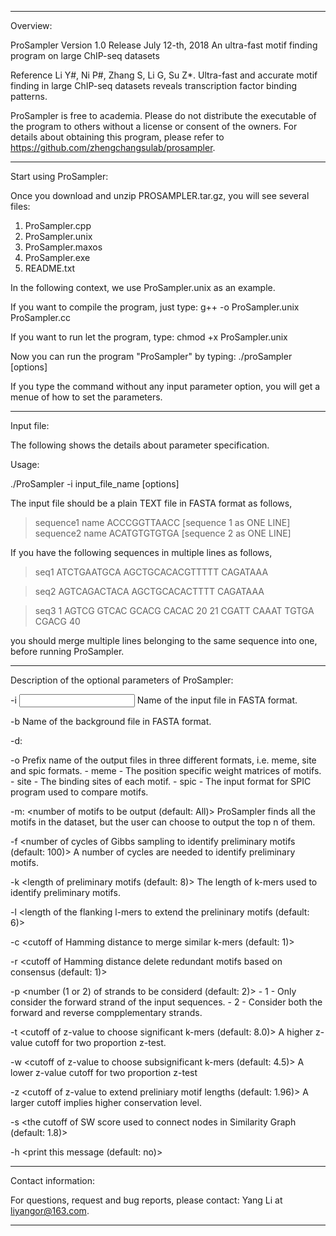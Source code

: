 **************************************************************************************************

Overview:

ProSampler
Version 1.0
Release July 12-th, 2018
An ultra-fast motif finding program on large ChIP-seq datasets

Reference
Li Y#, Ni P#, Zhang S, Li G, Su Z*. Ultra-fast and accurate motif finding in large ChIP-seq datasets
 reveals transcription factor binding patterns.

ProSampler is free to academia. Please do not distribute the executable of the program to others 
without a license or consent of the owners. For details about obtaining this program, please refer 
to https://github.com/zhengchangsulab/prosampler.

**************************************************************************************************

Start using ProSampler:

Once you download and unzip PROSAMPLER.tar.gz, you will see several files:
1. ProSampler.cpp
2. ProSampler.unix
3. ProSampler.maxos
4. ProSampler.exe
5. README.txt

In the following context, we use ProSampler.unix as an example.

If you want to compile the program, just type:
g++ -o ProSampler.unix ProSampler.cc

If you want to run let the program, type:
chmod +x ProSampler.unix

Now you can run the program "ProSampler" by typing:
./proSampler [options]

If you type the command without any input parameter option, you will
get a menue of how to set the parameters.

***************************************************************************************************

Input file:

The following shows the details about parameter specification.

Usage:

./ProSampler -i input_file_name [options]

The input file should be a plain TEXT file in FASTA format as follows,  
>sequence1 name
ACCCGGTTAACC [sequence 1 as ONE LINE]
>sequence2 name
ACATGTGTGTGA [sequence 2 as ONE LINE]

If you have the following sequences in multiple lines as follows, 
>seq1
ATCTGAATGCA
AGCTGCACACGTTTTT
CAGATAAA

>seq2
AGTCAGACTACA
AGCTGCACACTTTT
CAGATAAA

>seq3
1 AGTCG GTCAC GCACG CACAC 20
21 CGATT CAAAT TGTGA CGACG 40

you should merge multiple lines belonging to the same sequence into one, before running ProSampler.

****************************************************************************************************

Description of the optional parameters of ProSampler:

-i	<input file path>
	Name of the input file in FASTA format.

-b	<background file path>
	Name of the background file in FASTA format.
	
-d:      <Mumber of degenerate positions in a PSM>
	
-o	<prefix of output files>
	Prefix name of the output files in three different formats, i.e.
	meme, site and spic formats.
	- meme - The position specific weight matrices of motifs.
	- site - The binding sites of each motif.
	- spic - The input format for SPIC program used to compare motifs.
	
-m:      <number of motifs to be output (default: All)>
        ProSampler finds all the motifs in the dataset, but the user can choose to output the top n of them.
	
-f	<number of cycles of Gibbs sampling to identify preliminary motifs (default: 100)>
	A number of cycles are needed to identify preliminary motifs.	

-k	<length of preliminary motifs (default: 8)>
	The length of k-mers used to identify preliminary motifs.

-l	<length of the flanking l-mers to extend the prelininary motifs (default: 6)>

-c	<cutoff of Hamming distance to merge similar k-mers (default: 1)>

-r      <cutoff of Hamming distance delete redundant motifs based on consensus (default: 1)>

-p      <number (1 or 2) of strands to be considerd (default: 2)>
	- 1 - Only consider the forward strand of the input sequences.
	- 2 - Consider both the forward and reverse compplementary strands. 
	
-t	<cutoff of z-value to choose significant k-mers (default: 8.0)>
	A higher z-value cutoff for two proportion z-test.

-w	<cutoff of z-value to choose subsignificant k-mers (default: 4.5)>
	A lower z-value cutoff for two proportion z-test

-z	<cutoff of z-value to extend preliniary motif lengths (default: 1.96)>
	A larger cutoff implies higher conservation level.

-s	<the cutoff of SW score used to connect nodes in Similarity Graph (default: 1.8)>

-h	<print this message (default: no)>

*****************************************************************************************************

Contact information:

For questions, request and bug reports, please contact:
Yang Li at liyangor@163.com.

******************************************************************************************************
